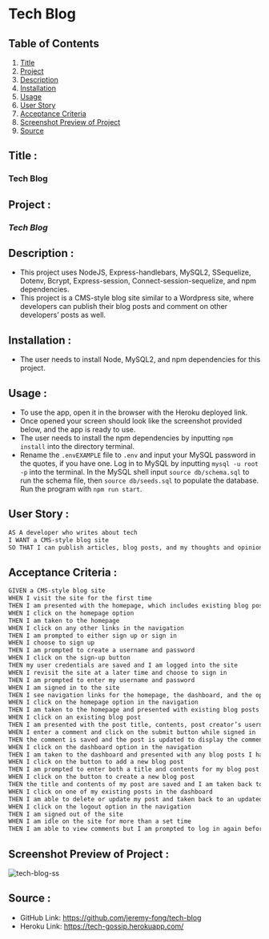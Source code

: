 # Tech Blog

## Table of Contents
1. [Title](#title)
2. [Project](#project)
3. [Description](#description)
4. [Installation](#installation)
5. [Usage](#usage)
6. [User Story](#user-story)
7. [Acceptance Criteria](#acceptance-criteria)
8. [Screenshot Preview of Project](#screenshot-preview-of-project)
9. [Source](#source)

## Title :
### Tech Blog

## Project :
### *Tech Blog*

## Description :
* This project uses NodeJS, Express-handlebars, MySQL2, SSequelize, Dotenv, Bcrypt, Express-session, Connect-session-sequelize, and npm dependencies.
* This project is a CMS-style blog site similar to a Wordpress site, where developers can publish their blog posts and comment on other developers’ posts as well.

## Installation :
- The user needs to install Node, MySQL2, and npm dependencies for this project. 

## Usage :
- To use the app, open it in the browser with the Heroku deployed link.
- Once opened your screen should look like the screenshot provided below, and the app is ready to use.
- The user needs to install the npm dependencies by inputting `npm install` into the directory terminal.
- Rename the `.envEXAMPLE` file to `.env` and input your MySQL password in the quotes, if you have one.
Log in to MySQL by inputting `mysql -u root -p` into the terminal.
In the MySQL shell input `source db/schema.sql` to run the schema file, then `source db/seeds.sql` to populate the database.
Run the program with `npm run start`.

## User Story :
```md
AS A developer who writes about tech
I WANT a CMS-style blog site
SO THAT I can publish articles, blog posts, and my thoughts and opinions
```

## Acceptance Criteria :
```md
GIVEN a CMS-style blog site
WHEN I visit the site for the first time
THEN I am presented with the homepage, which includes existing blog posts if any have been posted; navigation links for the homepage and the dashboard; and the option to log in
WHEN I click on the homepage option
THEN I am taken to the homepage
WHEN I click on any other links in the navigation
THEN I am prompted to either sign up or sign in
WHEN I choose to sign up
THEN I am prompted to create a username and password
WHEN I click on the sign-up button
THEN my user credentials are saved and I am logged into the site
WHEN I revisit the site at a later time and choose to sign in
THEN I am prompted to enter my username and password
WHEN I am signed in to the site
THEN I see navigation links for the homepage, the dashboard, and the option to log out
WHEN I click on the homepage option in the navigation
THEN I am taken to the homepage and presented with existing blog posts that include the post title and the date created
WHEN I click on an existing blog post
THEN I am presented with the post title, contents, post creator’s username, and date created for that post and have the option to leave a comment
WHEN I enter a comment and click on the submit button while signed in
THEN the comment is saved and the post is updated to display the comment, the comment creator’s username, and the date created
WHEN I click on the dashboard option in the navigation
THEN I am taken to the dashboard and presented with any blog posts I have already created and the option to add a new blog post
WHEN I click on the button to add a new blog post
THEN I am prompted to enter both a title and contents for my blog post
WHEN I click on the button to create a new blog post
THEN the title and contents of my post are saved and I am taken back to an updated dashboard with my new blog post
WHEN I click on one of my existing posts in the dashboard
THEN I am able to delete or update my post and taken back to an updated dashboard
WHEN I click on the logout option in the navigation
THEN I am signed out of the site
WHEN I am idle on the site for more than a set time
THEN I am able to view comments but I am prompted to log in again before I can add, update, or delete comments
```

## Screenshot Preview of Project :
![tech-blog-ss](https://user-images.githubusercontent.com/112743562/223089394-91318fa2-17ec-48b6-b6f2-92356b29b559.jpg)

## Source :
- GitHub Link: https://github.com/jeremy-fong/tech-blog
- Heroku Link: https://tech-gossip.herokuapp.com/
